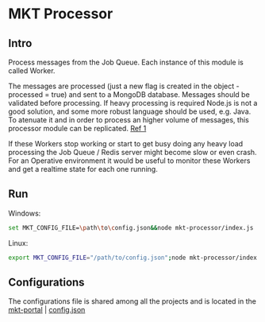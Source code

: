 # MKT Processor

## Intro

Process messages from the Job Queue. Each instance of this module is called Worker.

The messages are processed (just a new flag is created in the object - processed = true) and sent to a MongoDB database. Messages should be validated before processing. If heavy processing is required Node.js is not a good solution, and some more robust language should be used, e.g. Java. To atenuate it and in order to process an higher volume of messages, this processor module can be replicated. [Ref 1](http://blog.mixu.net/2011/02/01/understanding-the-node-js-event-loop/)

If these Workers stop working or start to get busy doing any heavy load processing the Job Queue / Redis server might become slow or even crash. For an Operative environment it would be useful to monitor these Workers and get a realtime state for each one running.

## Run

Windows:
```bash
set MKT_CONFIG_FILE=\path\to\config.json&&node mkt-processor/index.js
```

Linux:
```bash
export MKT_CONFIG_FILE="/path/to/config.json";node mkt-processor/index.js
```

## Configurations

The configurations file is shared among all the projects and is located in the [mkt-portal](https://github.com/mcmartins/mkt-portal) | [config.json](https://github.com/mcmartins/mkt-portal/blob/master/config.json)
